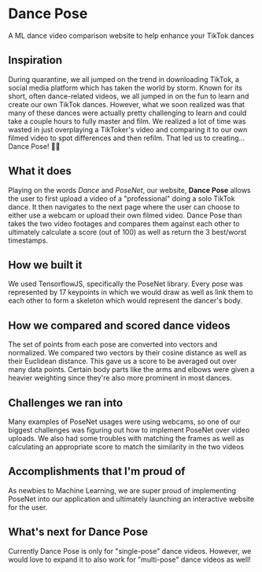# Dance Pose
A ML dance video comparison website to help enhance your TikTok dances

## Inspiration
During quarantine, we all jumped on the trend in downloading TikTok, a social media platform which has taken the world by storm. Known for its short, often dance-related videos, we all jumped in on the fun to learn and create our own TikTok dances. However, what we soon realized was that many of these dances were actually pretty challenging to learn and could take a couple hours to fully master and film. We realized a lot of time was wasted in just overplaying a TikToker's video and comparing it to our own filmed video to spot differences and then refilm. That led us to creating... Dance Pose! 💃🏻

## What it does
Playing on the words _Dance_ and _PoseNet_, our website, **Dance Pose** allows the user to first upload a video of a "professional" doing a solo TikTok dance. It then navigates to the next page where the user can choose to either use a webcam or upload their own filmed video. Dance Pose than takes the two video footages and compares them against each other to ultimately calculate a score (out of 100) as well as return the 3 best/worst timestamps.

## How we built it
We used TensorflowJS, specifically the PoseNet library. Every pose was represented by 17 keypoints in which we would draw as well as link them to each other to form a skeleton which would represent the dancer's body.

## How we compared and scored dance videos
The set of points from each pose are converted into vectors and normalized. We compared two vectors by their cosine distance as well as their Euclidean distance. This gave us a score to be averaged out over many data points. Certain body parts like the arms and elbows were given a heavier weighting since they're also more prominent in most dances.

## Challenges we ran into
Many examples of PoseNet usages were using webcams, so one of our biggest challenges was figuring out how to implement PoseNet over video uploads. We also had some troubles with matching the frames  as well as calculating an appropriate score to match the similarity in the two videos

## Accomplishments that I'm proud of
As newbies to Machine Learning, we are super proud of implementing PoseNet into our application and ultimately launching an interactive website for the user. 

## What's next for Dance Pose
Currently Dance Pose is only for "single-pose" dance videos. However, we would love to expand it to also work for "multi-pose" dance videos as well! 
